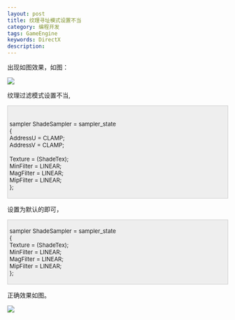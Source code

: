 ```yaml
---
layout: post
title: 纹理寻址模式设置不当
category: 编程开发
tags: GameEngine
keywords: DirectX
description: 
---
```


 出现如图效果，如图：

 ![](http://files.note.sdo.com/XbPJ4~kcWZm2wE02k00002)

 

纹理过滤模式设置不当,

<div
style="border-bottom:#cccccc 1px solid;border-left:#cccccc 1px solid;padding-bottom:4px;background-color:#eeeeee;padding-left:4px;width:98%;padding-right:5px;font-size:13px;word-break:break-all;border-top:#cccccc 1px solid;border-right:#cccccc 1px solid;padding-top:4px;">

\
 sampler ShadeSampler = sampler\_state\
 {\
     AddressU  = CLAMP;\
     AddressV  = CLAMP;\
\
     Texture   = (ShadeTex);\
     MinFilter = LINEAR;\
     MagFilter = LINEAR;\
     MipFilter = LINEAR;\
 };

</div>

设置为默认的即可，

<div
style="border-bottom:#cccccc 1px solid;border-left:#cccccc 1px solid;padding-bottom:4px;background-color:#eeeeee;padding-left:4px;width:98%;padding-right:5px;font-size:13px;word-break:break-all;border-top:#cccccc 1px solid;border-right:#cccccc 1px solid;padding-top:4px;">

sampler ShadeSampler = sampler\_state\
 {\
     Texture   = (ShadeTex);\
     MinFilter = LINEAR;\
     MagFilter = LINEAR;\
     MipFilter = LINEAR;\
 };

</div>

正确效果如图。

 

 ![](http://files.note.sdo.com/XbPJ4~kcWZlOwE02w0000b)

 

 

 

 







